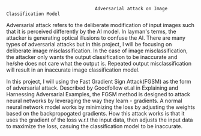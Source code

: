                                      Adversarial attack on Image Classification Model

Adversarial attack refers to the deliberate modification of input images such that it is perceived differently by the AI model. 
In layman's terms, the attacker is generating optical illusions to confuse the AI.
There are many types of adversarial attacks but in this project, I will be focusing on deliberate image misclassification.
In the case of image misclassification, the attacker only wants the output classification to be inaccurate and he/she does not care what the output is.
Repeated output misclassification will result in an inaccurate image classification model.

In this project, I will using the Fast Gradient Sign Attack(FGSM) as the form of adversarial attack.
Described by Goodfollow et.al in Explaining and Harnessing Adversarial Examples, the FGSM method is designed to attack neural networks by leveraging the way they learn - gradients. A normal neural network model works by minimizing the loss by adjusting the weights based on the backpropogated gradients. How this attack works is that it uses the gradient of the loss w.r.t the input data, then adjusts the input data to maximize the loss, casuing the classification model to be inaccurate.
